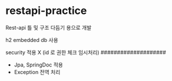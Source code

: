 # restapi-practice
Rest-api 틀 및 구조 다듬기 용으로 개발

h2 embedded db 사용

security 적용 X (id 로 권한 체크 임시처리)
####################
- Jpa, SpringDoc 적용
- Exception 전역 처리
